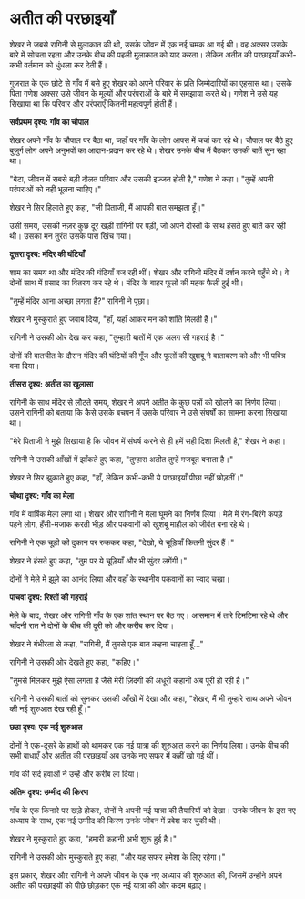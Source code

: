 # अतीत की परछाइयाँ

शेखर ने जबसे रागिनी से मुलाकात की थी, उसके जीवन में एक नई चमक आ गई थी। वह अक्सर उसके बारे में सोचता रहता और उनके बीच की पहली मुलाकात को याद करता। लेकिन अतीत की परछाइयाँ कभी-कभी वर्तमान को धुंधला कर देती हैं।

गुजरात के एक छोटे से गाँव में बसे हुए शेखर को अपने परिवार के प्रति जिम्मेदारियों का एहसास था। उसके पिता गणेश अक्सर उसे जीवन के मूल्यों और परंपराओं के बारे में समझाया करते थे। गणेश ने उसे यह सिखाया था कि परिवार और परंपराएँ कितनी महत्वपूर्ण होती हैं।

**सर्वप्रथम दृश्य: गाँव का चौपाल**

शेखर अपने गाँव के चौपाल पर बैठा था, जहाँ पर गाँव के लोग आपस में चर्चा कर रहे थे। चौपाल पर बैठे हुए बुजुर्ग लोग अपने अनुभवों का आदान-प्रदान कर रहे थे। शेखर उनके बीच में बैठकर उनकी बातें सुन रहा था।

"बेटा, जीवन में सबसे बड़ी दौलत परिवार और उसकी इज्जत होती है," गणेश ने कहा। "तुम्हें अपनी परंपराओं को नहीं भूलना चाहिए।"

शेखर ने सिर हिलाते हुए कहा, "जी पिताजी, मैं आपकी बात समझता हूँ।"

उसी समय, उसकी नज़र कुछ दूर खड़ी रागिनी पर पड़ी, जो अपने दोस्तों के साथ हंसते हुए बातें कर रही थी। उसका मन तुरंत उसके पास खिंच गया।

**दूसरा दृश्य: मंदिर की घंटियाँ**

शाम का समय था और मंदिर की घंटियाँ बज रही थीं। शेखर और रागिनी मंदिर में दर्शन करने पहुँचे थे। वे दोनों साथ में प्रसाद का वितरण कर रहे थे। मंदिर के बाहर फूलों की महक फैली हुई थी।

"तुम्हें मंदिर आना अच्छा लगता है?" रागिनी ने पूछा।

शेखर ने मुस्कुराते हुए जवाब दिया, "हाँ, यहाँ आकर मन को शांति मिलती है।"

रागिनी ने उसकी ओर देख कर कहा, "तुम्हारी बातों में एक अलग सी गहराई है।"

दोनों की बातचीत के दौरान मंदिर की घंटियों की गूँज और फूलों की खुशबू ने वातावरण को और भी पवित्र बना दिया।

**तीसरा दृश्य: अतीत का खुलासा**

रागिनी के साथ मंदिर से लौटते समय, शेखर ने अपने अतीत के कुछ पन्नों को खोलने का निर्णय लिया। उसने रागिनी को बताया कि कैसे उसके बचपन में उसके परिवार ने उसे संघर्षों का सामना करना सिखाया था।

"मेरे पिताजी ने मुझे सिखाया है कि जीवन में संघर्ष करने से ही हमें सही दिशा मिलती है," शेखर ने कहा।

रागिनी ने उसकी आँखों में झाँकते हुए कहा, "तुम्हारा अतीत तुम्हें मजबूत बनाता है।"

शेखर ने सिर झुकाते हुए कहा, "हाँ, लेकिन कभी-कभी ये परछाइयाँ पीछा नहीं छोड़तीं।"

**चौथा दृश्य: गाँव का मेला**

गाँव में वार्षिक मेला लगा था। शेखर और रागिनी ने मेला घूमने का निर्णय लिया। मेले में रंग-बिरंगे कपड़े पहने लोग, हँसी-मजाक करती भीड़ और पकवानों की खुशबू माहौल को जीवंत बना रहे थे।

रागिनी ने एक चूड़ी की दुकान पर रुककर कहा, "देखो, ये चूड़ियाँ कितनी सुंदर हैं।"

शेखर ने हंसते हुए कहा, "तुम पर ये चूड़ियाँ और भी सुंदर लगेंगी।"

दोनों ने मेले में झूले का आनंद लिया और वहाँ के स्थानीय पकवानों का स्वाद चखा।

**पांचवां दृश्य: रिश्तों की गहराई**

मेले के बाद, शेखर और रागिनी गाँव के एक शांत स्थान पर बैठ गए। आसमान में तारे टिमटिमा रहे थे और चाँदनी रात ने दोनों के बीच की दूरी को और करीब कर दिया।

शेखर ने गंभीरता से कहा, "रागिनी, मैं तुमसे एक बात कहना चाहता हूँ..."

रागिनी ने उसकी ओर देखते हुए कहा, "कहिए।"

"तुमसे मिलकर मुझे ऐसा लगता है जैसे मेरी ज़िंदगी की अधूरी कहानी अब पूरी हो रही है।"

रागिनी ने उसकी बातों को सुनकर उसकी आँखों में देखा और कहा, "शेखर, मैं भी तुम्हारे साथ अपने जीवन की नई शुरुआत देख रही हूँ।"

**छठा दृश्य: एक नई शुरुआत**

दोनों ने एक-दूसरे के हाथों को थामकर एक नई यात्रा की शुरुआत करने का निर्णय लिया। उनके बीच की सभी बाधाएँ और अतीत की परछाइयाँ अब उनके नए सफर में कहीं खो गई थीं।

गाँव की सर्द हवाओं ने उन्हें और करीब ला दिया।

**अंतिम दृश्य: उम्मीद की किरण**

गाँव के एक किनारे पर खड़े होकर, दोनों ने अपनी नई यात्रा की तैयारियों को देखा। उनके जीवन के इस नए अध्याय के साथ, एक नई उम्मीद की किरण उनके जीवन में प्रवेश कर चुकी थी।

शेखर ने मुस्कुराते हुए कहा, "हमारी कहानी अभी शुरू हुई है।"

रागिनी ने उसकी ओर मुस्कुराते हुए कहा, "और यह सफर हमेशा के लिए रहेगा।"

इस प्रकार, शेखर और रागिनी ने अपने जीवन के एक नए अध्याय की शुरुआत की, जिसमें उन्होंने अपने अतीत की परछाइयों को पीछे छोड़कर एक नई यात्रा की ओर कदम बढ़ाए।